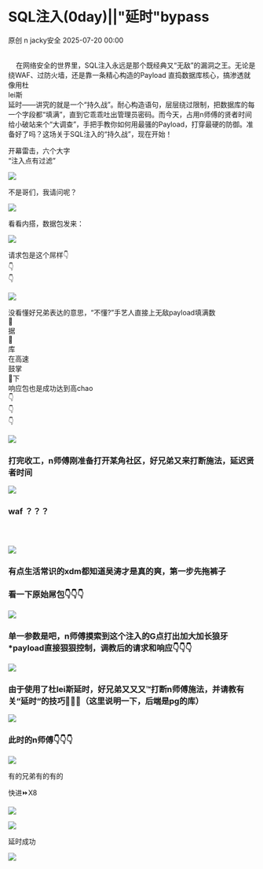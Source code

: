 #  SQL注入(0day)||"延时"bypass  
原创 n  jacky安全   2025-07-20 00:00  
  
                      
    在网络安全的世界里，SQL注入永远是那个既经典又“无敌”的漏洞之王。无论是绕WAF、过防火墙，还是靠一条精心构造的Payload 直捣数据库核心，搞渗透就像用杜  
lei斯  
延时——讲究的就是一个“持久战”。耐心构造语句，层层绕过限制，把数据库的每一个字段都“填满”，直到它乖乖吐出管理员密码。而今天，占用n师傅的贤者时间给小破站来个“大调查”，手把手教你如何用最骚的Payload，打穿最硬的防御。准备好了吗？这场关于SQL注入的“持久战”，现在开始！  
  
开幕雷击，六个大字  
“注入点有过滤”  
  
![](https://mmbiz.qpic.cn/sz_mmbiz_png/hZR1w6JVBWe2mdqSibUqfyeWvGPibrTe93o6F8XZc4Nps0IsnJjT2oz3QwyH3jg4IppEUTMobMCCqbW71JvTvfTQ/640?wx_fmt=png&from=appmsg "")  
  
不是哥们，我请问呢？  
  
![](https://mmbiz.qpic.cn/sz_mmbiz_jpg/hZR1w6JVBWe2mdqSibUqfyeWvGPibrTe93KsHNhvM07nt1vbHVHibgkAjJwSD8rzlmJcMdyoGGq8juenicDeWB25gg/640?wx_fmt=jpeg&from=appmsg "")  
  
看看内搭，数据包发来：  
  
![](https://mmbiz.qpic.cn/sz_mmbiz_png/hZR1w6JVBWe2mdqSibUqfyeWvGPibrTe939mKs6HsCFUIAyJwiaCicEaLiatpjS1bicdCQ2gwR1aiacOQjW0XWsOibxOmQ/640?wx_fmt=png&from=appmsg "")  
  
请求包是这个屌样👇  
👇  
👇  
  
![](https://mmbiz.qpic.cn/sz_mmbiz_jpg/hZR1w6JVBWe2mdqSibUqfyeWvGPibrTe93sXsjdicaXpPwTXvTibg5su3ax7MeTbufibhIgGma3pljzbmmPmvic1uuFA/640?wx_fmt=jpeg&from=appmsg "")  
  
没看懂好兄弟表达的意思，“不懂?”手艺人直接上无敌payload填满数  
🥵  
据  
🥵  
库  
在高速  
鼓掌  
👐下  
响应包也是成功达到高chao  
👇  
👇  
👇  
  
![](https://mmbiz.qpic.cn/sz_mmbiz_png/hZR1w6JVBWe2mdqSibUqfyeWvGPibrTe939odPoW9LITEsJudibJhqZUkVqGHWZU1ncgLJO12oc88icW33hqbYPkmw/640?wx_fmt=png&from=appmsg "")  
### 打完收工，n师傅刚准备打开某角社区，好兄弟又来打断施法，延迟贤者时间  
  
![](https://mmbiz.qpic.cn/sz_mmbiz_png/hZR1w6JVBWe2mdqSibUqfyeWvGPibrTe93gUcNnrUnkXfSFrljBGg9vqwkxvoO0uTeb8ST8CXmn4t61Nvziatl7Ew/640?wx_fmt=png&from=appmsg "")  
### waf ？？？  
###               
  
![](https://mmbiz.qpic.cn/sz_mmbiz_png/hZR1w6JVBWe2mdqSibUqfyeWvGPibrTe93ibMyPNvbmRu9HdEKVX0auicB4ibC8x2xpjDWwbFUA2JibNg6lZaJsUPNGA/640?wx_fmt=png&from=appmsg "")  
### 有点生活常识的xdm都知道吴涛才是真的爽，第一步先拖裤子  
### 看一下原始屌包👇👇👇  
  
![](https://mmbiz.qpic.cn/sz_mmbiz_png/hZR1w6JVBWe2mdqSibUqfyeWvGPibrTe93uibYIOgs9G1OcgJYKamo0co28v8IjLsOyDYOJL4icTdAtlq1cJqtsvfw/640?wx_fmt=png&from=appmsg "")  
### 单一参数是吧，n师傅摸索到这个注入的G点打出加大加长狼牙*payload直接狠狠控制，调教后的请求和响应👇👇👇  
  
![](https://mmbiz.qpic.cn/sz_mmbiz_png/hZR1w6JVBWe2mdqSibUqfyeWvGPibrTe93zF0IrEibjlKiaMicZiaodHcA9SiaauItD1p1py19eQLHnYsKQMSNqAFZ4nQ/640?wx_fmt=png&from=appmsg "")  
### 由于使用了杜lei斯延时，好兄弟又又又™️打断n师傅施法，并请教有关“延时“的技巧🥵🥵🥵（这里说明一下，后端是pg的库）  
  
![](https://mmbiz.qpic.cn/sz_mmbiz_png/hZR1w6JVBWe2mdqSibUqfyeWvGPibrTe93VqI7pBpyBcib1mxowSDNQviaTpAK7IDhkPUibBmqMEoV38fEt9BJSDfJw/640?wx_fmt=png&from=appmsg "")  
### 此时的n师傅👇👇👇  
  
![](https://mmbiz.qpic.cn/sz_mmbiz_png/hZR1w6JVBWe2mdqSibUqfyeWvGPibrTe93frLZhj7xbPiacympo5fNdHiaj1ELVhkwd1spO3xnJBRzrp2ia2rNZ9xVg/640?wx_fmt=png&from=appmsg "")  
  
有的兄弟有的有的  
  
快进⏩X8  
  
![](https://mmbiz.qpic.cn/sz_mmbiz_png/hZR1w6JVBWe2mdqSibUqfyeWvGPibrTe93weia6Ir13yxoJcMib7aDRVwBfog6Dx3sUCSNcbv4BicAia3NciaJib5S6YIA/640?wx_fmt=png&from=appmsg "")  
  
![](https://mmbiz.qpic.cn/sz_mmbiz_png/hZR1w6JVBWe2mdqSibUqfyeWvGPibrTe93meKAz2LLoFtTkdNWY3RFibtqSOjqFSJXMDDmJxryfSsgjI7BfJhkiapA/640?wx_fmt=png&from=appmsg "")  
  
延时成功  
  
![](https://mmbiz.qpic.cn/sz_mmbiz_png/hZR1w6JVBWe2mdqSibUqfyeWvGPibrTe93hVzgKSeGQcgmjI3FCIOkvl6T5Q3Do4iceARHCTUyM0mwLNjhgL2AiczQ/640?wx_fmt=png&from=appmsg "")  
  
  
  
